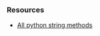 ### Resources
* [All python string methods](https://www.w3schools.com/python/python_strings_methods.asp)